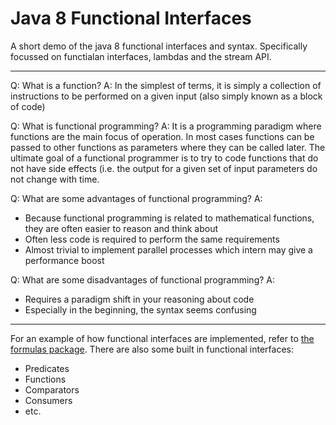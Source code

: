 # Java 8 Functional Interfaces
A short demo of the java 8 functional interfaces and syntax. 
Specifically focussed on functialan interfaces, lambdas and the stream API.

___

Q: What is a function?
A: In the simplest of terms, it is simply a collection of instructions to be performed on a given input (also simply known as a block of code)

Q: What is functional programming?
A: It is a programming paradigm where functions are the main focus of operation. In most cases functions can be passed to other functions as parameters where they can be called later. The ultimate goal of a functional programmer is to try to code functions that do not have side effects (i.e. the output for a given set of input parameters do not change with time.

Q: What are some advantages of functional programming?
A: 
* Because functional programming is related to mathematical functions, they are often easier to reason and think about
* Often less code is required to perform the same requirements
* Almost trivial to implement parallel processes which intern may give a performance boost

Q: What are some disadvantages of functional programming?
A:
* Requires a paradigm shift in your reasoning about code
* Especially in the beginning, the syntax seems confusing

___

For an example of how functional interfaces are implemented, refer to [the formulas package](/src/formulas).
There are also some built in functional interfaces:
* Predicates
* Functions
* Comparators
* Consumers
* etc.
